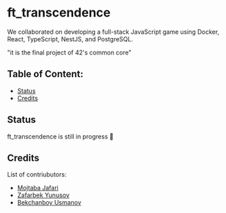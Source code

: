 # ft_transcendence
We collaborated on developing a full-stack JavaScript game using Docker, React, TypeScript, NestJS, and PostgreSQL.


"it is the final project of 42's common core"

## Table of Content:

- [Status](#status)
- [Credits](#credits)


## Status
ft_transcendence is still in progress 🔄

## Credits
List of contriubutors:
- [ Mojtaba Jafari ](https://github.com/Himjpro)
- [Zafarbek Yunusov](https://github.com/Cursedzyko)
- [ Bekchanboy Usmanov ](https://github.com/thedatab0y)
